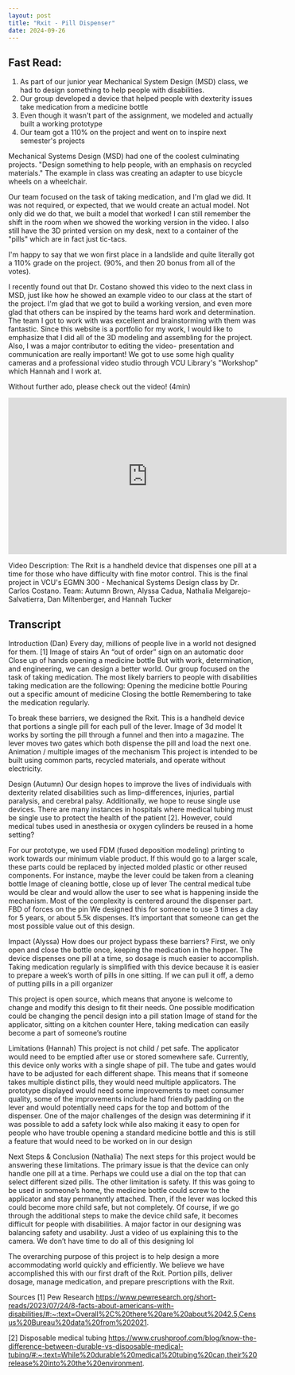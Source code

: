 ```yaml
---
layout: post
title: "Rxit - Pill Dispenser"
date: 2024-09-26
---
```

## Fast Read:
1. As part of our junior year Mechanical System Design (MSD) class, we had to design something to help people with disabilities.
2. Our group developed a device that helped people with dexterity issues take medication from a medicine bottle
3. Even though it wasn't part of the assignment, we modeled and actually built a working prototype
4. Our team got a 110% on the project and went on to inspire next semester's projects

Mechanical Systems Design (MSD) had one of the coolest culminating projects. "Design something to help people, with an emphasis on recycled materials." The example in class was creating an adapter to use bicycle wheels on a wheelchair. 

Our team focused on the task of taking medication, and I'm glad we did. It was not required, or expected, that we would create an actual model. Not only did we do that, we built a model that worked! I can still remember the shift in the room when we showed the working version in the video. I also still have the 3D printed version on my desk, next to a container of the "pills" which are in fact just tic-tacs. 

I'm happy to say that we won first place in a landslide and quite literally got a 110% grade on the project. (90%, and then 20 bonus from all of the votes). 

I recently found out that Dr. Costano showed this video to the next class in MSD, just like how he showed an example video to our class at the start of the project. I'm glad that we got to build a working version, and even more glad that others can be inspired by the teams hard work and determination. The team I got to work with was excellent and brainstorming with them was fantastic. Since this website is a portfolio for my work, I would like to emphasize that I did all of the 3D modeling and assembling for the project. Also, I was a major contributor to editing the video- presentation and communication are really important! We got to use some high quality cameras and a professional video studio through VCU Library's "Workshop" which Hannah and I work at. 
	
Without further ado, please check out the video! (4min)
<iframe width="560" height="315" src="https://www.youtube.com/embed/Ssz24rbhd6k?si=gi5yPIIIL4TJcq7C" title="YouTube video player" frameborder="0" allow="accelerometer; autoplay; clipboard-write; encrypted-media; gyroscope; picture-in-picture; web-share" referrerpolicy="strict-origin-when-cross-origin" allowfullscreen></iframe>

Video Description:
The Rxit is a handheld device that dispenses one pill at a time for those who have difficulty with fine motor control. This is the final project in VCU's EGMN 300 - Mechanical Systems Design class by Dr. Carlos Costano. 
Team: Autumn Brown, Alyssa Cadua, Nathalia Melgarejo-Salvatierra, Dan Miltenberger, and Hannah Tucker

## Transcript
Introduction (Dan)
Every day, millions of people live in a world not designed for them. [1]
	Image of stairs
	An “out of order” sign on an automatic door
	Close up of hands opening a medicine bottle
But with work, determination, and engineering, we can design a better world.
Our group focused on the task of taking medication. The most likely barriers to people with disabilities taking medication are the following:
Opening the medicine bottle
Pouring out a specific amount of medicine
Closing the bottle
Remembering to take the medication regularly.

To break these barriers, we designed the Rxit. This is a handheld device that portions a single pill for each pull of the lever.
	Image of 3d model
 It works by sorting the pill through a funnel and then into a magazine. The lever moves two gates which both dispense the pill and load the next one.
	Animation / multiple images of the mechanism
This project is intended to be built using common parts, recycled materials, and operate without electricity. 

Design (Autumn)
Our design hopes to improve the lives of individuals with dexterity related disabilities such as limp-differences, injuries, partial paralysis, and cerebral palsy. Additionally, we hope to reuse single use devices. There are many instances in hospitals where medical tubing must be single use to protect the health of the patient [2]. However, could medical tubes used in anesthesia or oxygen cylinders be reused in a home setting?

For our prototype, we used FDM (fused deposition modeling) printing to work towards our minimum viable product. If this would go to a larger scale, these parts could be replaced by injected molded plastic or other reused components. For instance, maybe the lever could be taken from a cleaning bottle
	Image of cleaning bottle, close up of lever
The central medical tube would be clear and would allow the user to see what is happening inside the mechanism. Most of the complexity is centered around the dispenser part. 
	FBD of forces on the pin
We designed this for someone to use 3 times a day for 5 years, or about 5.5k dispenses. It’s important that someone can get the most possible value out of this design. 

Impact (Alyssa)
How does our project bypass these barriers? First, we only open and close the bottle once, keeping the medication in the hopper. The device dispenses one pill at a time, so dosage is much easier to accomplish. Taking medication regularly is simplified with this device because it is easier to prepare a week’s worth of pills in one sitting.
	If we can pull it off, a demo of putting pills in a pill organizer

This project is open source, which means that anyone is welcome to change and modify this design to fit their needs. One possible modification could be changing the pencil design into a pill station
	Image of stand for the applicator, sitting on a kitchen counter
Here, taking medication can easily become a part of someone’s routine


Limitations (Hannah)
This project is not child / pet safe. The applicator would need to be emptied after use or stored somewhere safe.
Currently, this device only works with a single shape of pill. The tube and gates would have to be adjusted for each different shape. This means that if someone takes multiple distinct pills, they would need multiple applicators. 
The prototype displayed would need some improvements to meet consumer quality, some of the improvements include hand friendly padding on the lever and would potentially need caps for the top and bottom of the dispenser. 
One of the major challenges of the design was determining if it was possible to add a safety lock while also making it easy to open for people who have trouble opening a standard medicine bottle and this is still a feature that would need to be worked on in our design

Next Steps & Conclusion (Nathalia)
The next steps for this project would be answering these limitations. The primary issue is that the device can only handle one pill at a time. Perhaps we could use a dial on the top that can select different sized pills. The other limitation is safety. If this was going to be used in someone’s home, the medicine bottle could screw to the applicator and stay permanently attached. Then, if the lever was locked this could become more child safe, but not completely. Of course, if we go through the additional steps to make the device child safe, it becomes difficult for people with disabilities. A major factor in our designing was balancing safety and usability.
Just a video of us explaining this to the camera. We don’t have time to do all of this designing lol

The overarching purpose of this project is to help design a more accommodating world quickly and efficiently. We believe we have accomplished this with our first draft of the Rxit. Portion pills, deliver dosage, manage medication, and prepare prescriptions with the Rxit.


 


Sources
[1] Pew Research https://www.pewresearch.org/short-reads/2023/07/24/8-facts-about-americans-with-disabilities/#:~:text=Overall%2C%20there%20are%20about%2042.5,Census%20Bureau%20data%20from%202021. 

[2] Disposable medical tubing
https://www.crushproof.com/blog/know-the-difference-between-durable-vs-disposable-medical-tubing/#:~:text=While%20durable%20medical%20tubing%20can,their%20release%20into%20the%20environment. 
